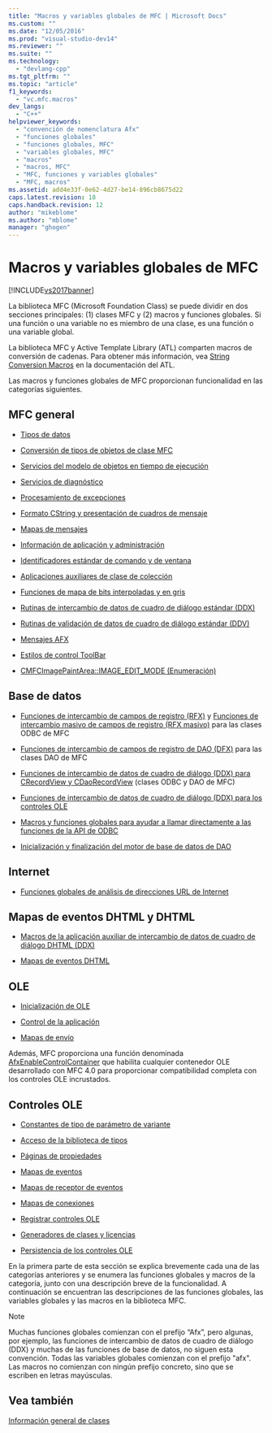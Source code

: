 ```yaml
---
title: "Macros y variables globales de MFC | Microsoft Docs"
ms.custom: ""
ms.date: "12/05/2016"
ms.prod: "visual-studio-dev14"
ms.reviewer: ""
ms.suite: ""
ms.technology: 
  - "devlang-cpp"
ms.tgt_pltfrm: ""
ms.topic: "article"
f1_keywords: 
  - "vc.mfc.macros"
dev_langs: 
  - "C++"
helpviewer_keywords: 
  - "convención de nomenclatura Afx"
  - "funciones globales"
  - "funciones globales, MFC"
  - "variables globales, MFC"
  - "macros"
  - "macros, MFC"
  - "MFC, funciones y variables globales"
  - "MFC, macros"
ms.assetid: add4e33f-0e62-4d27-be14-896cb8675d22
caps.latest.revision: 18
caps.handback.revision: 12
author: "mikeblome"
ms.author: "mblome"
manager: "ghogen"
---
```

# Macros y variables globales de MFC
[!INCLUDE[vs2017banner](../../assembler/inline/includes/vs2017banner.md)]

La biblioteca MFC \(Microsoft Foundation Class\) se puede dividir en dos secciones principales: \(1\) clases MFC y \(2\) macros y funciones globales.  Si una función o una variable no es miembro de una clase, es una función o una variable global.  
  
 La biblioteca MFC y Active Template Library \(ATL\) comparten macros de conversión de cadenas.  Para obtener más información, vea [String Conversion Macros](../../atl/reference/string-conversion-macros.md) en la documentación del ATL.  
  
 Las macros y funciones globales de MFC proporcionan funcionalidad en las categorías siguientes.  
  
## MFC general  
  
-   [Tipos de datos](../../mfc/reference/data-types-mfc.md)  
  
-   [Conversión de tipos de objetos de clase MFC](../../mfc/reference/type-casting-of-mfc-class-objects.md)  
  
-   [Servicios del modelo de objetos en tiempo de ejecución](../../mfc/reference/run-time-object-model-services.md)  
  
-   [Servicios de diagnóstico](../../mfc/reference/diagnostic-services.md)  
  
-   [Procesamiento de excepciones](../../mfc/reference/exception-processing.md)  
  
-   [Formato CString y presentación de cuadros de mensaje](../../mfc/reference/cstring-formatting-and-message-box-display.md)  
  
-   [Mapas de mensajes](../../mfc/reference/message-map-macros-mfc.md)  
  
-   [Información de aplicación y administración](../../mfc/reference/application-information-and-management.md)  
  
-   [Identificadores estándar de comando y de ventana](../../mfc/reference/standard-command-and-window-ids.md)  
  
-   [Aplicaciones auxiliares de clase de colección](../../mfc/reference/collection-class-helpers.md)  
  
-   [Funciones de mapa de bits interpoladas y en gris](../../mfc/reference/gray-and-dithered-bitmap-functions.md)  
  
-   [Rutinas de intercambio de datos de cuadro de diálogo estándar \(DDX\)](../../mfc/reference/standard-dialog-data-exchange-routines.md)  
  
-   [Rutinas de validación de datos de cuadro de diálogo estándar \(DDV\)](../../mfc/reference/standard-dialog-data-validation-routines.md)  
  
-   [Mensajes AFX](../../mfc/reference/afx-messages.md)  
  
-   [Estilos de control ToolBar](../../mfc/reference/toolbar-control-styles.md)  
  
-   [CMFCImagePaintArea::IMAGE\_EDIT\_MODE \(Enumeración\)](../../mfc/reference/cmfcimagepaintarea-image-edit-mode-enumeration.md)  
  
## Base de datos  
  
-   [Funciones de intercambio de campos de registro \(RFX\)](../../mfc/reference/record-field-exchange-functions.md) y [Funciones de intercambio masivo de campos de registro \(RFX masivo\)](../../mfc/reference/record-field-exchange-functions.md) para las clases ODBC de MFC  
  
-   [Funciones de intercambio de campos de registro de DAO \(DFX\)](../../mfc/reference/record-field-exchange-functions.md) para las clases DAO de MFC  
  
-   [Funciones de intercambio de datos de cuadro de diálogo \(DDX\) para CRecordView y CDaoRecordView](../../mfc/reference/dialog-data-exchange-functions-for-crecordview-and-cdaorecordview.md) \(clases ODBC y DAO de MFC\)  
  
-   [Funciones de intercambio de datos de cuadro de diálogo \(DDX\) para los controles OLE](../../mfc/reference/dialog-data-exchange-functions-for-ole-controls.md)  
  
-   [Macros y funciones globales para ayudar a llamar directamente a las funciones de la API de ODBC](../../mfc/reference/database-macros-and-globals.md)  
  
-   [Inicialización y finalización del motor de base de datos de DAO](../../mfc/reference/dao-database-engine-initialization-and-termination.md)  
  
## Internet  
  
-   [Funciones globales de análisis de direcciones URL de Internet](../../mfc/reference/internet-url-parsing-globals.md)  
  
## Mapas de eventos DHTML y DHTML  
  
-   [Macros de la aplicación auxiliar de intercambio de datos de cuadro de diálogo DHTML \(DDX\)](../../mfc/reference/ddx-dhtml-helper-macros.md)  
  
-   [Mapas de eventos DHTML](../../mfc/reference/dhtml-event-maps.md)  
  
## OLE  
  
-   [Inicialización de OLE](../../mfc/reference/ole-initialization.md)  
  
-   [Control de la aplicación](../../mfc/reference/application-control.md)  
  
-   [Mapas de envío](../../mfc/reference/dispatch-maps.md)  
  
 Además, MFC proporciona una función denominada [AfxEnableControlContainer](../Topic/AfxEnableControlContainer.md) que habilita cualquier contenedor OLE desarrollado con MFC 4.0 para proporcionar compatibilidad completa con los controles OLE incrustados.  
  
## Controles OLE  
  
-   [Constantes de tipo de parámetro de variante](../../mfc/reference/variant-parameter-type-constants.md)  
  
-   [Acceso de la biblioteca de tipos](../../mfc/reference/type-library-access.md)  
  
-   [Páginas de propiedades](../../mfc/reference/property-pages-mfc.md)  
  
-   [Mapas de eventos](../../mfc/reference/event-maps.md)  
  
-   [Mapas de receptor de eventos](../../mfc/reference/event-sink-maps.md)  
  
-   [Mapas de conexiones](../../mfc/reference/connection-maps.md)  
  
-   [Registrar controles OLE](../../mfc/reference/registering-ole-controls.md)  
  
-   [Generadores de clases y licencias](../../mfc/reference/class-factories-and-licensing.md)  
  
-   [Persistencia de los controles OLE](../../mfc/reference/persistence-of-ole-controls.md)  
  
 En la primera parte de esta sección se explica brevemente cada una de las categorías anteriores y se enumera las funciones globales y macros de la categoría, junto con una descripción breve de la funcionalidad.  A continuación se encuentran las descripciones de las funciones globales, las variables globales y las macros en la biblioteca MFC.  
  
> [!NOTE]
>  Muchas funciones globales comienzan con el prefijo “Afx”, pero algunas, por ejemplo, las funciones de intercambio de datos de cuadro de diálogo \(DDX\) y muchas de las funciones de base de datos, no siguen esta convención.  Todas las variables globales comienzan con el prefijo "afx".  Las macros no comienzan con ningún prefijo concreto, sino que se escriben en letras mayúsculas.  
  
## Vea también  
 [Información general de clases](../../mfc/class-library-overview.md)